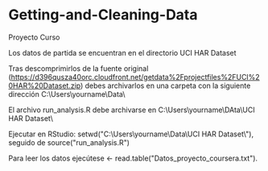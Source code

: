 # Getting-and-Cleaning-Data
Proyecto Curso

Los datos de partida se encuentran en el directorio UCI HAR Dataset

Tras descomprimirlos de la fuente original (https://d396qusza40orc.cloudfront.net/getdata%2Fprojectfiles%2FUCI%20HAR%20Dataset.zip) debes archivarlos en una carpeta con la siguiente dirección C:\Users\yourname\Data\

El archivo run_analysis.R debe archivarse en C:\Users\yourname\DAta\UCI HAR Dataset\

Ejecutar en RStudio: setwd("C:\\Users\\yourname\\Data\\UCI HAR Dataset\\"), seguido de  source("run_analysis.R")

Para leer los datos ejecútese <- read.table("Datos_proyecto_coursera.txt"). 
